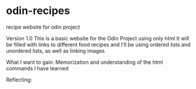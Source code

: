 # odin-recipes
recipe website for odin project

Version 1.0
This is a basic website for the Odin Project using only html
It will be filled with links to different food recipes and I'll be using ordered lists and unordered lists, as well as linking images

What I want to gain:
Memorization and understanding of the html commands I have learned

Reflecting:

